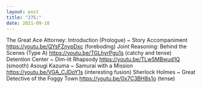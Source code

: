 ```yaml
---
layout: post
title: "275:"
date: 2021-09-18
---
```


The Great Ace Attorney: 
 Introduction (Prologue) ~ Story Accompaniment
https://youtu.be/QYsFZnypDxc (foreboding) 
 Joint Reasoning: Behind the Scenes (Type A)
https://youtu.be/TGLhyrPgu1s (catchy and tense) 
 Detention Center ~ Dim-lit Rhapsody
https://youtu.be/TLw5MBwud1Q (smooth)
 Asougi Kazuma ~ Samurai with a Mission
https://youtu.be/VGA_CJDoY1s (interesting fusion) 
 Sherlock Holmes ~ Great Detective of the Foggy Town
https://youtu.be/0x7C3BH8s1o (tense)
